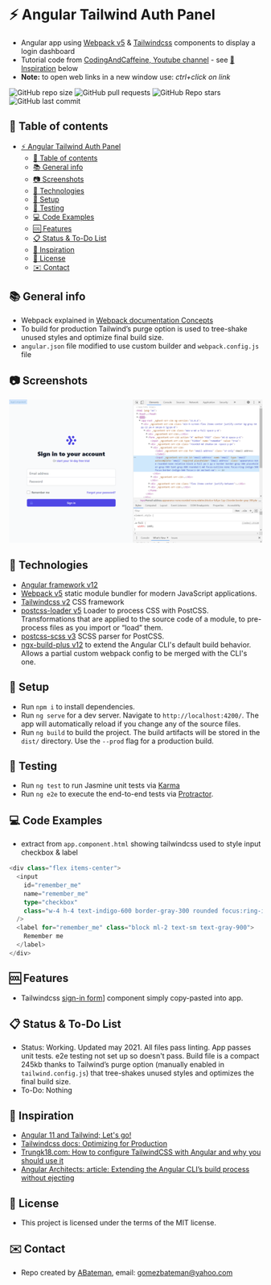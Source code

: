 # :zap: Angular Tailwind Auth Panel

* Angular app using [Webpack v5](https://webpack.js.org/) & [Tailwindcss](https://developers.google.com/chart/) components to display a login dashboard
* Tutorial code from [CodingAndCaffeine, Youtube channel](https://www.youtube.com/channel/UCQk_kRUoxJQY5vqbJQFgJDA) - see [:clap: Inspiration](#clap-inspiration) below
* **Note:** to open web links in a new window use: _ctrl+click on link_

![GitHub repo size](https://img.shields.io/github/repo-size/AndrewJBateman/angular-tailwind-authpanel?style=plastic)
![GitHub pull requests](https://img.shields.io/github/issues-pr/AndrewJBateman/angular-tailwind-authpanel?style=plastic)
![GitHub Repo stars](https://img.shields.io/github/stars/AndrewJBateman/angular-tailwind-authpanel?style=plastic)
![GitHub last commit](https://img.shields.io/github/last-commit/AndrewJBateman/angular-tailwind-authpanel?style=plastic)

## :page_facing_up: Table of contents

* [:zap: Angular Tailwind Auth Panel](#zap-angular-tailwind-auth-panel)
  * [:page_facing_up: Table of contents](#page_facing_up-table-of-contents)
  * [:books: General info](#books-general-info)
  * [:camera: Screenshots](#camera-screenshots)
  * [:signal_strength: Technologies](#signal_strength-technologies)
  * [:floppy_disk: Setup](#floppy_disk-setup)
  * [:wrench: Testing](#wrench-testing)
  * [:computer: Code Examples](#computer-code-examples)
  * [:cool: Features](#cool-features)
  * [:clipboard: Status & To-Do List](#clipboard-status--to-do-list)
  * [:clap: Inspiration](#clap-inspiration)
  * [:file_folder: License](#file_folder-license)
  * [:envelope: Contact](#envelope-contact)

## :books: General info

* Webpack explained in [Webpack documentation Concepts](https://webpack.js.org/concepts/)
* To build for production Tailwind’s purge option is used to tree-shake unused styles and optimize final build size.
* `angular.json` file modified to use custom builder and `webpack.config.js` file

## :camera: Screenshots

![Example screenshot](./img/login.png)

## :signal_strength: Technologies

* [Angular framework v12](https://angular.io/)
* [Webpack v5](https://webpack.js.org/) static module bundler for modern JavaScript applications.
* [Tailwindcss v2](https://tailwindcss.com/) CSS framework
* [postcss-loader v5](https://www.npmjs.com/package/postcss-loader) Loader to process CSS with PostCSS. Transformations that are applied to the source code of a module, to pre-process files as you import or “load” them.
* [postcss-scss v3](https://www.npmjs.com/package/postcss-scss) SCSS parser for PostCSS.
* [ngx-build-plus v12](https://www.npmjs.com/package/ngx-build-plus) to extend the Angular CLI's default build behavior. Allows a partial custom webpack config to be merged with the CLI's one.

## :floppy_disk: Setup

* Run `npm i` to install dependencies.
* Run `ng serve` for a dev server. Navigate to `http://localhost:4200/`. The app will automatically reload if you change any of the source files.
* Run `ng build` to build the project. The build artifacts will be stored in the `dist/` directory. Use the `--prod` flag for a production build.

## :wrench: Testing

* Run `ng test` to run Jasmine unit tests via [Karma](https://karma-runner.github.io)
* Run `ng e2e` to execute the end-to-end tests via [Protractor](http://www.protractortest.org/).

## :computer: Code Examples

* extract from `app.component.html` showing tailwindcss used to style input checkbox & label

```typescript
<div class="flex items-center">
  <input
    id="remember_me"
    name="remember_me"
    type="checkbox"
    class="w-4 h-4 text-indigo-600 border-gray-300 rounded focus:ring-indigo-500"
  />
  <label for="remember_me" class="block ml-2 text-sm text-gray-900">
    Remember me
  </label>
</div>
```

## :cool: Features

* Tailwindcss [sign-in form](https://tailwindui.com/components/application-ui/forms/sign-in-forms)] component simply copy-pasted into app.

## :clipboard: Status & To-Do List

* Status: Working. Updated may 2021. All files pass linting. App passes unit tests. e2e testing not set up so doesn't pass. Build file is a compact 245kb thanks to Tailwind’s purge option (manually enabled in `tailwind.config.js`) that tree-shakes unused styles and optimizes the final build size.
* To-Do: Nothing

## :clap: Inspiration

* [Angular 11 and Tailwind; Let's go!](https://www.youtube.com/watch?v=ul8UvsBWM3Y)
* [Tailwindcss docs: Optimizing for Production](https://tailwindcss.com/docs/optimizing-for-production#setting-up-purgecss)
* [Trungk18.com: How to configure TailwindCSS with Angular and why you should use it](https://trungk18.com/experience/configure-tailwind-css-with-angular/)
* [Angular Architects: article: Extending the Angular CLI’s build process without ejecting](https://www.angulararchitects.io/aktuelles/extending-the-angular-clis-build-process/)

## :file_folder: License

* This project is licensed under the terms of the MIT license.

## :envelope: Contact

* Repo created by [ABateman](https://github.com/AndrewJBateman), email: gomezbateman@yahoo.com
